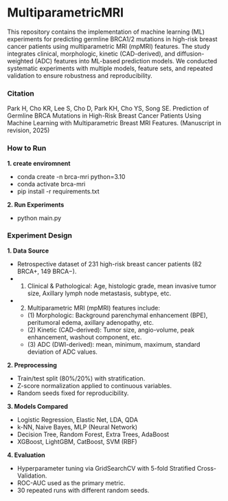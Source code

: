 # MultiparametricMRI
This repository contains the implementation of machine learning (ML) experiments for predicting germline BRCA1/2 mutations in high-risk breast cancer patients using multiparametric MRI (mpMRI) features. The study integrates clinical, morphologic, kinetic (CAD-derived), and diffusion-weighted (ADC) features into ML-based prediction models. We conducted systematic experiments with multiple models, feature sets, and repeated validation to ensure robustness and reproducibility.

### Citation
Park H, Cho KR, Lee S, Cho D, Park KH, Cho YS, Song SE. Prediction of Germline BRCA Mutations in High-Risk Breast Cancer Patients Using Machine Learning with Multiparametric Breast MRI Features.
(Manuscript in revision, 2025)

### How to Run
**1. create enviromnent**
- conda create -n brca-mri python=3.10
- conda activate brca-mri
- pip install -r requirements.txt

**2. Run Experiments**
- python main.py


### Experiment Design

**1. Data Source**
  - Retrospective dataset of 231 high-risk breast cancer patients (82 BRCA+, 149 BRCA−).
  - 1) Clinical & Pathological: Age, histologic grade, mean invasive tumor size, Axillary lymph node metastasis, subtype, etc.
  - 2) Multiparametric MRI (mpMRI) features include:
    - (1) Morphologic: Background parenchymal enhancement (BPE), peritumoral edema, axillary adenopathy, etc.
    - (2) Kinetic (CAD-derived): Tumor size, angio-volume, peak enhancement, washout component, etc.
    - (3) ADC (DWI-derived): mean, minimum, maximum, standard deviation of ADC values.

**2. Preprocessing**
  - Train/test split (80%/20%) with stratification.
  - Z-score normalization applied to continuous variables.
  - Random seeds fixed for reproducibility.

**3. Models Compared**
  - Logistic Regression, Elastic Net, LDA, QDA
  - k-NN, Naive Bayes, MLP (Neural Network)
  - Decision Tree, Random Forest, Extra Trees, AdaBoost
  - XGBoost, LightGBM, CatBoost, SVM (RBF)

**4. Evaluation**
  - Hyperparameter tuning via GridSearchCV with 5-fold Stratified Cross-Validation.
  - ROC-AUC used as the primary metric.
  - 30 repeated runs with different random seeds.

